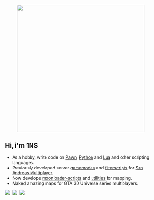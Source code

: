 
<div id="logotype" align="center">
  <a href = "https://github.com/ins1x"><img src="https://media.giphy.com/media/L8K62iTDkzGX6/giphy.gif" width="420"/></a>&nbsp;
  <div id="header" align="left">
    <p>
      <h2>Hi, i'm 1NS</h2>
      <ul>
        <li>As a hobby, write code on <a href="https://github.com/ins1x?tab=repositories&q=&type=&language=pawn&sort=">Pawn</a>, 
          <a href="https://github.com/ins1x?tab=repositories&q=&type=&language=python&sort=">Python</a> 
          and <a href="https://github.com/ins1x?tab=repositories&q=&type=&language=lua&sort=">Lua</a> and other scripting languages.</li>
        <li>Previously developed server <a href="https://github.com/ins1x/useful-samp-stuff/tree/main/gamemodes">gamemodes</a> and <a href="https://github.com/ins1x/useful-samp-stuff">filterscripts</a> for <a href="https://sampwiki.blast.hk/wiki/Main_Page">San Andreas Multiplayer</a>.</li>
        <li>Now develope <a href="https://github.com/ins1x/moonloader-scripts">moonloader-scripts</a> and <a href="https://github.com/ins1x/MappingToolkit">utilities</a> for mapping.</li>
        <li>Maked <a href="https://www.youtube.com/@1nsanemapping/featured">amazing maps for GTA 3D Universe series multiplayers</a>.</li>
      </ul>
      <!-- Badges: https://github.com/Ileriayo/markdown-badges -->
      <a href="https://discordapp.com/users/625192705772748821" alt="Discord proflie"><img src="https://img.shields.io/badge/Discord-%235865F2.svg?style=for-the-badge&logo=discord&logoColor=white" /></a>&nbsp;
      <a href="https://www.youtube.com/@1nsanemapping/featured" alt="YouTube channel"><img src="https://img.shields.io/badge/YouTube-%23FF0000.svg?style=for-the-badge&logo=YouTube&logoColor=white" /></a>&nbsp;
      <a href="https://t.me/ins1x" alt="Telegram"><img src="https://img.shields.io/badge/Telegram-2CA5E0?style=for-the-badge&logo=telegram&logoColor=white" /></a>&nbsp;
      <!-- <h6>Owners of samp roleplays and bonus projects, please do not write to me. Thank's</h6>&nbsp; -->
    </p>
  </div>
  </p>
</div>
